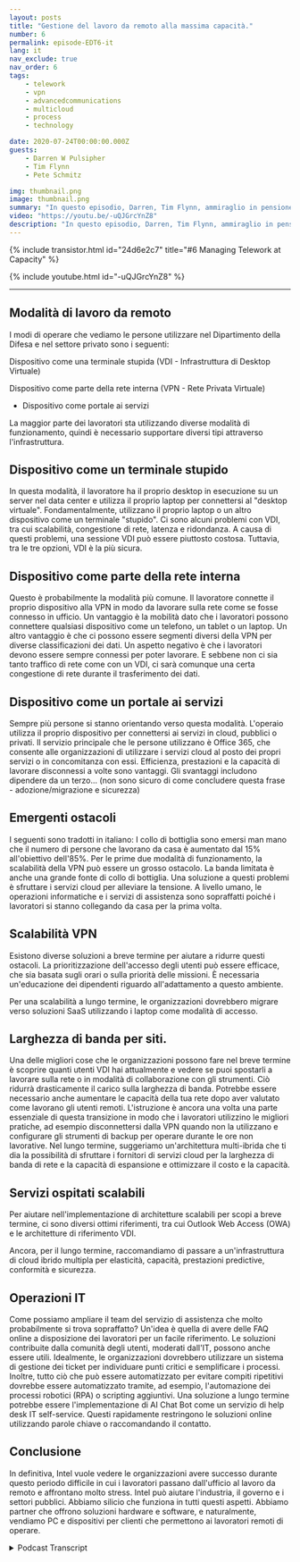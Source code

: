 ```yaml
---
layout: posts
title: "Gestione del lavoro da remoto alla massima capacità."
number: 6
permalink: episode-EDT6-it
lang: it
nav_exclude: true
nav_order: 6
tags:
    - telework
    - vpn
    - advancedcommunications
    - multicloud
    - process
    - technology

date: 2020-07-24T00:00:00.000Z
guests:
    - Darren W Pulsipher
    - Tim Flynn
    - Pete Schmitz

img: thumbnail.png
image: thumbnail.png
summary: "In questo episodio, Darren, Tim Flynn, ammiraglio in pensione della Marina, e Pete Schmitz, responsabile delle vendite per la Marina di Intel, parlano di come gestire la crescita esplosiva dei telelavoratori a causa della pandemia di Covid-19. Discutiamo dei diversi modi in cui i lavoratori possono lavorare in remoto e comunque essere produttivi: dispositivo come terminale stupido, dispositivo come parte della rete interna e dispositivo come portale per i servizi. Comprendere questi modi di operare può aiutare a individuare i punti di sofferenza che possono ostacolare l'efficacia del tuo team."
video: "https://youtu.be/-uQJGrcYnZ8"
description: "In questo episodio, Darren, Tim Flynn, ammiraglio in pensione della Marina, e Pete Schmitz, responsabile delle vendite per la Marina di Intel, parlano di come gestire la crescita esplosiva dei telelavoratori a causa della pandemia di Covid-19. Discutiamo dei diversi modi in cui i lavoratori possono lavorare in remoto e comunque essere produttivi: dispositivo come terminale stupido, dispositivo come parte della rete interna e dispositivo come portale per i servizi. Comprendere questi modi di operare può aiutare a individuare i punti di sofferenza che possono ostacolare l'efficacia del tuo team."
---
```


<div>
{% include transistor.html id="24d6e2c7" title="#6 Managing Telework at Capacity" %}

{% include youtube.html id="-uQJGrcYnZ8" %}
</div>

---

## Modalità di lavoro da remoto

I modi di operare che vediamo le persone utilizzare nel Dipartimento della Difesa e nel settore privato sono i seguenti:

Dispositivo come una terminale stupida (VDI - Infrastruttura di Desktop Virtuale)

Dispositivo come parte della rete interna (VPN - Rete Privata Virtuale)

* Dispositivo come portale ai servizi

La maggior parte dei lavoratori sta utilizzando diverse modalità di funzionamento, quindi è necessario supportare diversi tipi attraverso l'infrastruttura.

## Dispositivo come un terminale stupido

In questa modalità, il lavoratore ha il proprio desktop in esecuzione su un server nel data center e utilizza il proprio laptop per connettersi al "desktop virtuale". Fondamentalmente, utilizzano il proprio laptop o un altro dispositivo come un terminale "stupido". Ci sono alcuni problemi con VDI, tra cui scalabilità, congestione di rete, latenza e ridondanza. A causa di questi problemi, una sessione VDI può essere piuttosto costosa. Tuttavia, tra le tre opzioni, VDI è la più sicura.

## Dispositivo come parte della rete interna

Questo è probabilmente la modalità più comune. Il lavoratore connette il proprio dispositivo alla VPN in modo da lavorare sulla rete come se fosse connesso in ufficio. Un vantaggio è la mobilità dato che i lavoratori possono connettere qualsiasi dispositivo come un telefono, un tablet o un laptop. Un altro vantaggio è che ci possono essere segmenti diversi della VPN per diverse classificazioni dei dati. Un aspetto negativo è che i lavoratori devono essere sempre connessi per poter lavorare. E sebbene non ci sia tanto traffico di rete come con un VDI, ci sarà comunque una certa congestione di rete durante il trasferimento dei dati.

## Dispositivo come un portale ai servizi

Sempre più persone si stanno orientando verso questa modalità. L'operaio utilizza il proprio dispositivo per connettersi ai servizi in cloud, pubblici o privati. Il servizio principale che le persone utilizzano è Office 365, che consente alle organizzazioni di utilizzare i servizi cloud al posto dei propri servizi o in concomitanza con essi. Efficienza, prestazioni e la capacità di lavorare disconnessi a volte sono vantaggi. Gli svantaggi includono dipendere da un terzo... (non sono sicuro di come concludere questa frase - adozione/migrazione e sicurezza)

## Emergenti ostacoli

I seguenti sono tradotti in italiano: I collo di bottiglia sono emersi man mano che il numero di persone che lavorano da casa è aumentato dal 15% all'obiettivo dell'85%. Per le prime due modalità di funzionamento, la scalabilità della VPN può essere un grosso ostacolo. La banda limitata è anche una grande fonte di collo di bottiglia. Una soluzione a questi problemi è sfruttare i servizi cloud per alleviare la tensione. A livello umano, le operazioni informatiche e i servizi di assistenza sono sopraffatti poiché i lavoratori si stanno collegando da casa per la prima volta.

## Scalabilità VPN

Esistono diverse soluzioni a breve termine per aiutare a ridurre questi ostacoli. La prioritizzazione dell'accesso degli utenti può essere efficace, che sia basata sugli orari o sulla priorità delle missioni. È necessaria un'educazione dei dipendenti riguardo all'adattamento a questo ambiente.

Per una scalabilità a lungo termine, le organizzazioni dovrebbero migrare verso soluzioni SaaS utilizzando i laptop come modalità di accesso.

## Larghezza di banda per siti.

Una delle migliori cose che le organizzazioni possono fare nel breve termine è scoprire quanti utenti VDI hai attualmente e vedere se puoi spostarli a lavorare sulla rete o in modalità di collaborazione con gli strumenti. Ciò ridurrà drasticamente il carico sulla larghezza di banda. Potrebbe essere necessario anche aumentare le capacità della tua rete dopo aver valutato come lavorano gli utenti remoti. L'istruzione è ancora una volta una parte essenziale di questa transizione in modo che i lavoratori utilizzino le migliori pratiche, ad esempio disconnettersi dalla VPN quando non la utilizzano e configurare gli strumenti di backup per operare durante le ore non lavorative. Nel lungo termine, suggeriamo un'architettura multi-ibrida che ti dia la possibilità di sfruttare i fornitori di servizi cloud per la larghezza di banda di rete e la capacità di espansione e ottimizzare il costo e la capacità.

## Servizi ospitati scalabili

Per aiutare nell'implementazione di architetture scalabili per scopi a breve termine, ci sono diversi ottimi riferimenti, tra cui Outlook Web Access (OWA) e le architetture di riferimento VDI.

Ancora, per il lungo termine, raccomandiamo di passare a un'infrastruttura di cloud ibrido multipla per elasticità, capacità, prestazioni predictive, conformità e sicurezza.

## Operazioni IT

Come possiamo ampliare il team del servizio di assistenza che molto probabilmente si trova sopraffatto? Un'idea è quella di avere delle FAQ online a disposizione dei lavoratori per un facile riferimento. Le soluzioni contribuite dalla comunità degli utenti, moderati dall'IT, possono anche essere utili. Idealmente, le organizzazioni dovrebbero utilizzare un sistema di gestione dei ticket per individuare punti critici e semplificare i processi. Inoltre, tutto ciò che può essere automatizzato per evitare compiti ripetitivi dovrebbe essere automatizzato tramite, ad esempio, l'automazione dei processi robotici (RPA) o scripting aggiuntivi. Una soluzione a lungo termine potrebbe essere l'implementazione di AI Chat Bot come un servizio di help desk IT self-service. Questi rapidamente restringono le soluzioni online utilizzando parole chiave o raccomandando il contatto.

## Conclusione

In definitiva, Intel vuole vedere le organizzazioni avere successo durante questo periodo difficile in cui i lavoratori passano dall'ufficio al lavoro da remoto e affrontano molto stress. Intel può aiutare l'industria, il governo e i settori pubblici. Abbiamo silicio che funziona in tutti questi aspetti. Abbiamo partner che offrono soluzioni hardware e software, e naturalmente, vendiamo PC e dispositivi per clienti che permettono ai lavoratori remoti di operare.



<details>
<summary> Podcast Transcript </summary>

<p></p>

</details>
